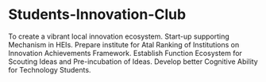 # Students-Innovation-Club
To create a vibrant local innovation ecosystem. Start-up supporting Mechanism in HEIs. Prepare institute for Atal Ranking of Institutions on Innovation Achievements Framework. Establish Function Ecosystem for Scouting Ideas and Pre-incubation of Ideas. Develop better Cognitive Ability for Technology Students.
